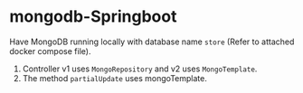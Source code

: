 # mongodb-Springboot

Have MongoDB running locally with database name `store` (Refer to attached docker compose file).  
1. Controller v1 uses `MongoRepository` and v2 uses `MongoTemplate`.  
2. The method `partialUpdate` uses mongoTemplate.  